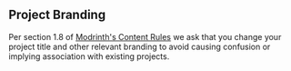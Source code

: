 ## Project Branding  
Per section 1.8 of [Modrinth's Content Rules](https://modrinth.com/legal/rules) we ask that you change your project title and other relevant branding to avoid causing confusion or implying association with existing projects.